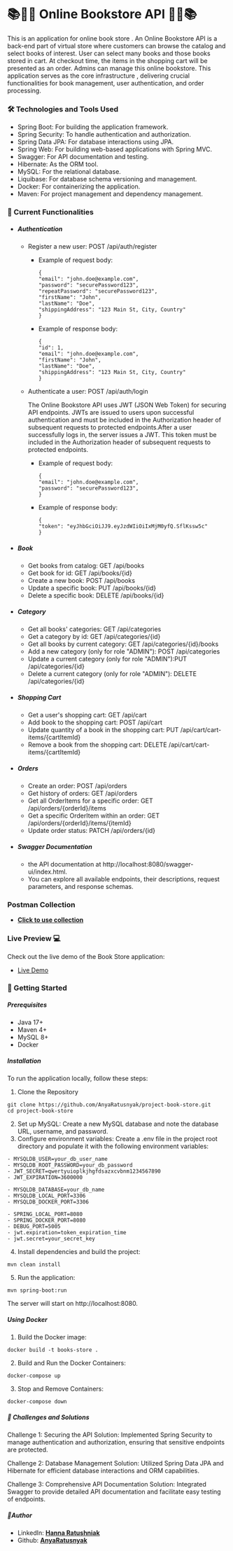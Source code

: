 
# 📚📙📖 Online Bookstore API 📖📙📚
This is an application for online book store . 
An Online Bookstore API is a back-end part of virtual store  where customers can browse the catalog and select books of interest. User can select many books and those books stored in cart. At checkout time, the items in the shopping cart will be presented as an order.
Admins can manage this online bookstore.  This application serves as the core infrastructure , delivering crucial functionalities for book management, user authentication, and order processing.

 ### 🛠️ Technologies and Tools Used
- Spring Boot: For building the application framework.
- Spring Security: To handle authentication and authorization.
- Spring Data JPA: For database interactions using JPA.
- Spring Web: For building web-based applications with Spring MVC.
- Swagger: For API documentation and testing.
- Hibernate: As the ORM tool.
- MySQL: For the relational database.
- Liquibase: For database schema versioning and management.
- Docker: For containerizing the application.
- Maven: For project management and dependency management.
### 🚀 Current Functionalities
- ##### Authentication 
  - Register a new user: POST /api/auth/register
    - Example of request body:
      ```
      {
      "email": "john.doe@example.com",
      "password": "securePassword123",
      "repeatPassword": "securePassword123",
      "firstName": "John",
      "lastName": "Doe",
      "shippingAddress": "123 Main St, City, Country"
      }
      ```
    - Example of response body:
      ```
      {
      "id": 1,
      "email": "john.doe@example.com",
      "firstName": "John",
      "lastName": "Doe",
      "shippingAddress": "123 Main St, City, Country"
      }
      ```
  - Authenticate a user: POST /api/auth/login   
  
    The Online Bookstore API uses JWT (JSON Web Token) for securing API endpoints. JWTs are issued to users upon successful authentication and must be included in the Authorization header of subsequent requests to protected endpoints.After a user successfully logs in, the server issues a JWT. This token must be included in the Authorization header of subsequent requests to protected endpoints.
    - Example of request body:
      ```
      {
      "email": "john.doe@example.com",
      "password": "securePassword123",
      }
      ```
    - Example of response body:
      ```
      {
      "token": "eyJhbGciOiJJ9.eyJzdWIiOiIxMjM0yfQ.SflKssw5c"
      }
      ```
- ##### Book
  - Get books from catalog: GET /api/books
  - Get book for id: GET /api/books/{id}
  - Create a new book: POST /api/books
  - Update a specific book: PUT /api/books/{id}
  - Delete a specific book: DELETE /api/books/{id}
- ##### Category
  - Get all books' categories: GET /api/categories
  - Get a category by id: GET /api/categories/{id}
  - Get all books by current category: GET /api/categories/{id}/books
  - Add a new category (only for role "ADMIN"): POST /api/categories
  - Update a current category (only for role "ADMIN"):PUT /api/categories/{id}
  - Delete a current category (only for role "ADMIN"): DELETE /api/categories/{id}
- ##### Shopping Cart
  - Get a user's shopping cart: GET /api/cart
  - Add book to the shopping cart: POST /api/cart
  - Update quantity of a book in the shopping cart: PUT /api/cart/cart-items/{cartItemId}
  - Remove a book from the shopping cart: DELETE /api/cart/cart-items/{cartItemId}
- ##### Orders
  - Create an order: POST /api/orders
  - Get history of orders: GET /api/orders
  - Get all OrderItems for a specific order: GET /api/orders/{orderId}/items
  - Get a specific OrderItem within an order: GET /api/orders/{orderId}/items/{itemId}
  - Update order status: PATCH /api/orders/{id}
- #####  Swagger Documentation
  - the API documentation at http://localhost:8080/swagger-ui/index.html.
  - You can explore all available endpoints, their descriptions, request parameters, and response schemas.

### Postman Collection 
- **[Click to use collection](https://www.postman.com/rent-masters/workspace/online-bookstore-api/collection/34492567-9cf5612a-c2d4-40b0-a8e4-8f2e06f2f996?action=share&creator=34492567)**

### Live Preview 💻
Check out the live demo of the Book Store application:

- [Live Demo](https://www.loom.com/share/c6710f4f1ba14b339a09f87667c4046c?sid=fd664c29-e2e8-4f5b-92be-cddac9c62bfa)

### 🌟 Getting Started
##### Prerequisites
- Java 17+
- Maven 4+
- MySQL 8+
- Docker
##### Installation
To run the application locally, follow these steps:  

1. Clone the Repository
```
git clone https://github.com/AnyaRatusnyak/project-book-store.git  
cd project-book-store
```
2. Set up MySQL:
Create a new MySQL database and note the database URL, username, and password.  
3. Configure environment variables:
Create a .env file in the project root directory and populate it with the following environment variables:
```env
- MYSQLDB_USER=your_db_user_name  
- MYSQLDB_ROOT_PASSWORD=your_db_password  
- JWT_SECRET=qwertyuioplkjhgfdsazxcvbnm1234567890 
- JWT_EXPIRATION=3600000

- MYSQLDB_DATABASE=your_db_name
- MYSQLDB_LOCAL_PORT=3306
- MYSQLDB_DOCKER_PORT=3306

- SPRING_LOCAL_PORT=8080
- SPRING_DOCKER_PORT=8080
- DEBUG_PORT=5005
- jwt.expiration=token_expiration_time  
- jwt.secret=your_secret_key
```
4. Install dependencies and build the project:
```
mvn clean install
```
5. Run the application:
```
mvn spring-boot:run
```
The server will start on http://localhost:8080.

##### Using Docker
1. Build the Docker image:
```
docker build -t books-store .
```
2. Build and Run the Docker Containers:
```
docker-compose up
```
3. Stop and Remove Containers:
```
docker-compose down
```

##### 📄 Challenges and Solutions
Challenge 1: Securing the API
Solution: Implemented Spring Security to manage authentication and authorization, ensuring that sensitive endpoints are protected.

Challenge 2: Database Management
Solution: Utilized Spring Data JPA and Hibernate for efficient database interactions and ORM capabilities.

Challenge 3: Comprehensive API Documentation
Solution: Integrated Swagger to provide detailed API documentation and facilitate easy testing of endpoints.

##### 👷Author
- LinkedIn: **[Hanna Ratushniak](https://www.linkedin.com/in/hanna-ratushnyak/)** 
- Github: **[AnyaRatusnyak](https://github.com/AnyaRatusnyak)**